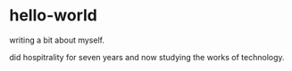 # hello-world

writing a bit about myself. 

did hospitrality for seven years and now studying the works of technology. 

